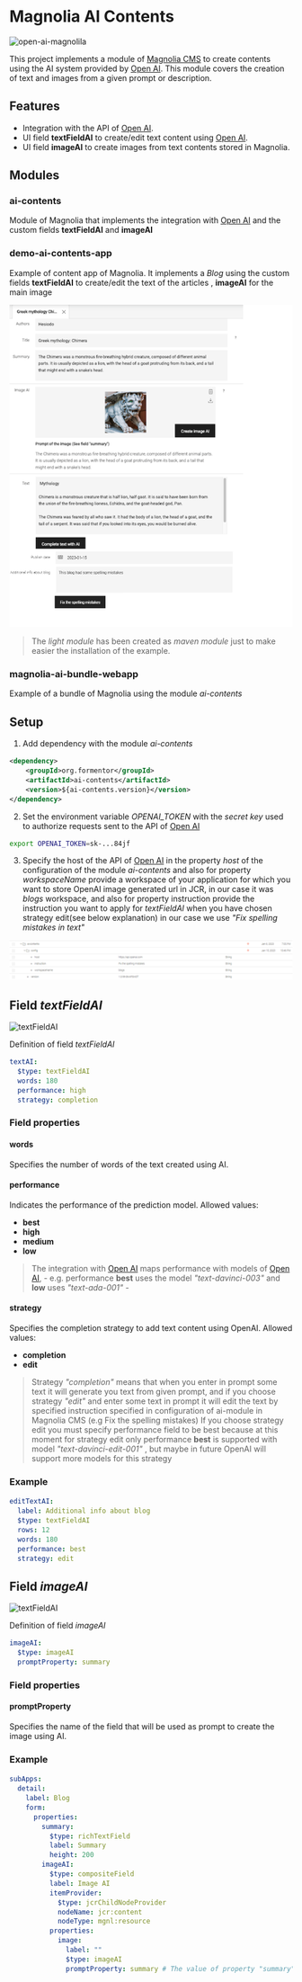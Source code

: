 # Magnolia AI Contents
![open-ai-magnolila](_dev/openai-magnolia.png)

This project implements a module of [Magnolia CMS](https://www.magnolia-cms.com/) to create contents using the AI system provided by [Open AI](https://openai.com/). This module covers the creation of text and images from a given prompt or description.

## Features
- Integration with the API of [Open AI](https://openai.com/).
- UI field **textFieldAI** to create/edit text content using [Open AI](https://openai.com/).
- UI field **imageAI** to create images from text contents stored in Magnolia.

## Modules
### ai-contents
Module of Magnolia that implements the integration with [Open AI](https://openai.com/) and the custom fields **textFieldAI** and **imageAI**
### demo-ai-contents-app
Example of content app of Magnolia. It implements a _Blog_ using the custom fields **textFieldAI** to create/edit the text of the articles , **imageAI** for the main image

![demo-ai-contents](_dev/blogs_app.png)

> The _light module_ has been created as _maven module_ just to make easier the installation of the example.
### magnolia-ai-bundle-webapp
Example of a bundle of Magnolia using the module _ai-contents_

## Setup
1. Add dependency with the module _ai-contents_
```xml
<dependency>
    <groupId>org.formentor</groupId>
    <artifactId>ai-contents</artifactId>
    <version>${ai-contents.version}</version>
</dependency>
```
2. Set the environment variable _OPENAI_TOKEN_ with the _secret key_ used to authorize requests sent to the API of [Open AI](https://openai.com/)

```bash
export OPENAI_TOKEN=sk-...84jf
```

3. Specify the host of the API of [Open AI](https://openai.com/) in the property _host_ of the configuration of the module _ai-contents_ and also for property _workspaceName_ provide a workspace of your application for which you want to store OpenAI image generated url in JCR, in our case it was _blogs_ workspace, and also for property instruction provide the instruction you want to apply for _textFieldAI_ when you have chosen strategy edit(see below explanation) in our case we use _"Fix spelling mistakes in text"_

![config](_dev/ai_contents_module_configuration_magnolia.png)

## Field _textFieldAI_
![textFieldAI](_dev/textfield-ai.png)

Definition of field _textFieldAI_

```yaml
textAI:
  $type: textFieldAI
  words: 180
  performance: high
  strategy: completion
```
### Field properties
#### words
Specifies the number of words of the text created using AI.
#### performance
Indicates the performance of the prediction model. Allowed values:
- **best** 
- **high**
- **medium**
- **low**
> The integration with [Open AI](https://openai.com/) maps performance with models of [Open AI](https://openai.com/), - e.g. performance **best** uses the model _"text-davinci-003"_ and **low** uses _"text-ada-001"_ -
#### strategy
Specifies the completion strategy to add text content using OpenAI. Allowed values:
- **completion**
- **edit**
> Strategy _"completion"_ means that when you enter in prompt some text it will generate you text from given prompt, and if you choose strategy _"edit"_ and enter some text in prompt it will edit the text by specified instruction specified in configuration of ai-module in Magnolia CMS (e.g Fix the spelling mistakes)
> If you choose strategy edit you must specify performance field to be best because at this moment for strategy edit only performance **best** is supported with model _"text-davinci-edit-001"_ , but maybe in future OpenAI will support more models for this strategy
### Example
```yaml
editTextAI:
  label: Additional info about blog
  $type: textFieldAI
  rows: 12
  words: 180
  performance: best
  strategy: edit
```
## Field _imageAI_

![textFieldAI](_dev/image-ai-field.png)

Definition of field _imageAI_

```yaml
imageAI:
  $type: imageAI
  promptProperty: summary
```
### Field properties
#### promptProperty  
Specifies the name of the field that will be used as prompt to create the image using AI.

### Example
```yaml
subApps:
  detail:
    label: Blog
    form:
      properties:
        summary:
          $type: richTextField
          label: Summary
          height: 200
        imageAI:
          $type: compositeField
          label: Image AI
          itemProvider:
            $type: jcrChildNodeProvider
            nodeName: jcr:content
            nodeType: mgnl:resource
          properties:
            image:
              label: ""
              $type: imageAI
              promptProperty: summary # The value of property "summary" will be used to create the image
```